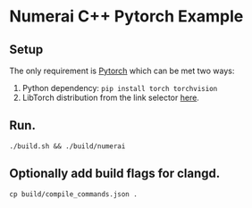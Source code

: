 # Numerai C++ Pytorch Example

## Setup
The only requirement is [Pytorch](https://pytorch.org/) which can be met two ways:
1. Python dependency: `pip install torch torchvision`
2. LibTorch distribution from the link selector [here](https://pytorch.org/).

## Run.
```
./build.sh && ./build/numerai
```

## Optionally add build flags for clangd.
```
cp build/compile_commands.json .
```
